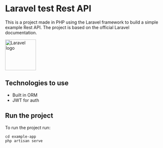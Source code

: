 # Laravel test Rest API

This is a project made in PHP using the Laravel framework to build a simple example Rest API. 
The project is based on the official Laravel documentation.

<img title="Laravel" alt="Laravel logo" width="100" src="https://laravel.com/img/logomark.min.svg">

## Technologies to use
- Built in ORM
- JWT for auth


## Run the project

To run the project run:
```
cd example-app
php artisan serve
```
